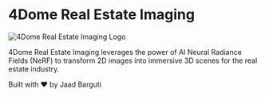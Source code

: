 # 4Dome Real Estate Imaging

![4Dome Real Estate Imaging Logo](./public//crop.png)

4Dome Real Estate Imaging leverages the power of AI Neural Radiance Fields (NeRF) to transform 2D images into immersive 3D scenes for the real estate industry.

Built with ❤️ by Jaad Barguti